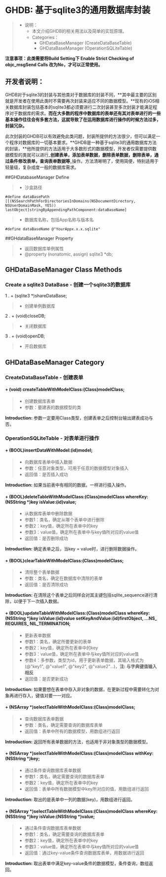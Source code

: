 # GHDB: 基于sqlite3的通用数据库封装
>* 说明：
>	* 本文介绍GHDB的相关用法以及简单的实现原理。
>	* Categories：
>		* GHDataBaseManager (CreateDataBaseTable)
>		* GHDataBaseManager (OperationSQLiteTable)


**注意事项：此类需要将Build Setting下 Enable Strict Checking of objc_msgSend Calls 改为No，才可以正常使用。**

## 开发者说明：
GHDB对于sqlite3的封装与其他类对于数据库的封装不同，**其中最主要的区别就是开发者在使用此类时不需要再次封装来适应不同的数据模型。**现有的iOS相关数据库封装包括基本的sqlite3都必须要进行二次封装甚至多次封装才能满足程序对于数据库的需求。**而在大多数的程序中数据库的表单还有其对表单进行的一些基本操作往往会有多套方法，这就导致了在运用数据库进行操作的时候方法过多，封装冗杂。**

此次封装的GHDB可以有效避免此类问题，封装所提供的方法很少，但可以满足一个程序对数据库的一切基本要求。**GHDB是一种基于sqlite3的通用数据库方法的封装，**他所提供的方法适用于大多数形式的数据模型，开发者仅需要提供数据模型的类就可以进行_**创建表单，添加表单数据，删除表单数据，删除表单，通过条件修改表单，查询表单数据等**_操作。方法清晰明了，使用简便，特别适用于轻量级，复杂成度一般的数据库需求。


##GHDatabaseManager Define
> * 沙盒路径

```oc
#define dataBasePath [[(NSSearchPathForDirectoriesInDomains(NSDocumentDirectory, NSUserDomainMask, YES)) lastObject]stringByAppendingPathComponent:dataBaseName]
```
> * 数据库名称，包括App名称与版本名

```oc
#define dataBaseName @"YourAppx.x.x.sqlite"
```


##GHdataBaseManager Property
> * 返回数据库单例属性
> * @property (nonatomic, assign) sqlite3 *db; 

## GHDataBaseManager Class Methods
### Create a sqlite3 DataBase -	创建一个sqlite3的数据库
1 . + (sqlite3 *)shareDataBase;
> * 创建单例数据库

2 . + (void)closeDB;
> * 关闭数据库

3 . + (void)openDB;
> * 开启数据库 



## GHDataBaseManager Category
### CreateDataBaseTable -	创建表单
#### + (void) createTableWithModelClass:(Class)modelClass;
> * 创建数据库表单
>  * 参数：要建表的数据模型的类

**Introduction:** 参数一定要用Class类型，创建表单之后控制台输出建表成功与否。

### OperationSQLiteTable -	对表单进行操作
#### + (BOOL)insertDataWithModel:(id)model;
> * 向数据库表单中插入数据
> * 参数：任意对象类型，可用于任意的数据模型对象插入
> * 返回值：是否插入成功

**Introduction:** 如果当前表中有相同的数据，一样进行插入操作。

#### + (BOOL)deleteTableWithModelClass:(Class)modelClass whereKey:(NSString *)key isValue:(id)value;
> * 从数据库表单中删除数据
> * 参数1：类名，确定从哪个表单中进行删除
> * 参数2：key值，确定所在表单中的key
> * 参数3：value值，确定所在表单中与key值所对应的value值
> * 返回值：是否删除成功

**Introduction:** 确定表单之后，当key = value时，进行删除数据操作。

#### + (BOOL)clearTableWithModelClass:(Class)modelClass;
> * 清除整个表单数据
> * 参数：类名，确定在数据库中清除的表单
> * 返回值：是否清除成功

**Introduction:** 在清除这个表单之后同样会对其主键包括sqlite_sequence进行清除，以便于下一次插入数据。

#### + (BOOL)updateTableWithModelClass:(Class)modelClass whereKey:(NSString *)key isValue:(id)value setKeyAndValue:(id)firstObject, ...NS_ REQUIRES_ NIL_TERMINATION;
> * 更新表单数据
> * 参数1：类名，确定所要更新的表单
> * 参数2：key值，确定所在表单中的key
> * 参数3：value值，确定所在表单中与key值所对应的value值
> * 参数4：多参数，类型为id，用于更新表单数据，其输入格式为(@"key1", @"value1", @"key2", @"value2"...)，**注: 与字典键值输入相反**
> * 返回值：是否更新成功

**Introduction:** 如果要想在表单中存入非对象的数据，在更新过程中需要转化为对象再进行存入，键值对要一一对应。

#### + (NSArray *)selectTableWithModelClass:(Class)modelClass;
> * 查询数据库表单数据
> * 参数：类名，确定需要查询的数据库表单
> * 返回值：表单中所有的数据模型，用数组进行返回

**Introduction:** 返回所有表单数据的方法，也适用于非对象类型的数据模型。

#### + (NSArray *)selectTableWithModelClass:(Class)modelClass withKey:(NSString *)key;
> * 通过条件查询数据库表单数据
> * 参数1：类名，确定需要查询的数据库表单
> * 参数2：key值，确定所在表单中的key
> * 返回值：表单中所有数据模型中key所对应的值，用数组进行返回

**Introduction:** 取出的是表单中一列的数据(key)，用数组进行返回。

#### + (NSArray *)selectTableWithModelClass:(Class)modelClass whereKey:(NSString *)key isValue:(NSString *)value;
> * 通过条件查询数据库表单数据
> * 参数1：类名，确定需要查询的数据库表单
> * 参数2：key值，确定所在表单中的key
> * 参数3：value值，确定所在表单中与key值所对应的value值
> * 返回值：通过key-value条件查询数据库表单，用数据进行返回

**Introduction:** 取出表单中满足key-value条件的数据模型，条件查询，数组返回。



